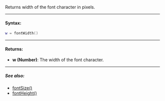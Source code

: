 Returns width of the font character in pixels.

---

#### Syntax:
```lua
w = fontWidth()
```

---

#### Returns:

* **w (Number)**: The width of the font character.

---

##### See also:

* [fontSize()](fontSize.md)
* [fontHeight()](fontHeight.md)